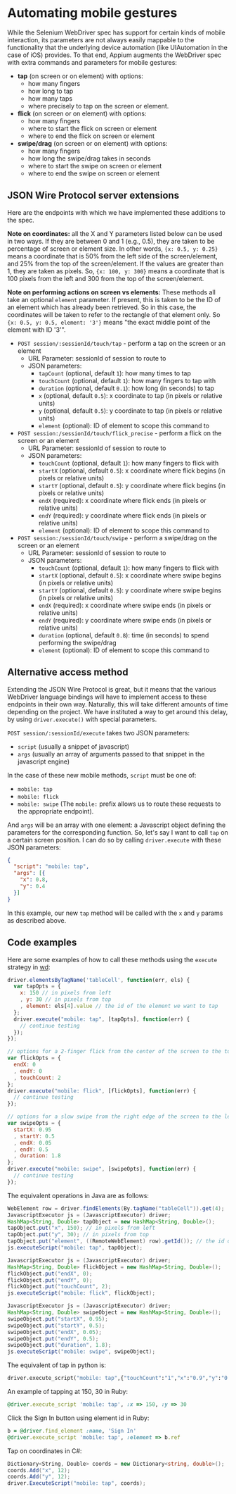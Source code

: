 Automating mobile gestures
==========================

While the Selenium WebDriver spec has support for certain kinds of mobile interaction, its parameters are not always easily mappable to the functionality that the underlying device automation (like UIAutomation in the case of iOS) provides. To that end, Appium augments the WebDriver spec with extra commands and parameters for mobile gestures:

* **tap** (on screen or on element) with options:
  * how many fingers
  * how long to tap
  * how many taps
  * where precisely to tap on the screen or element.
* **flick** (on screen or on element) with options:
  * how many fingers
  * where to start the flick on screen or element
  * where to end the flick on screen or element
* **swipe/drag** (on screen or on element) with options:
  * how many fingers
  * how long the swipe/drag takes in seconds
  * where to start the swipe on screen or element
  * where to end the swipe on screen or element

## JSON Wire Protocol server extensions
Here are the endpoints with which we have implemented these additions to the spec.

**Note on coordinates:** all the X and Y parameters listed below can be used in two ways. If they are between 0 and 1 (e.g., 0.5), they are taken to be percentage of screen or element size. In other words, `{x: 0.5, y: 0.25}` means a coordinate that is 50% from the left side of the screen/element, and 25% from the top of the screen/element. If the values are greater than 1, they are taken as pixels. So, `{x: 100, y: 300}` means a coordinate that is 100 pixels from the left and 300 from the top of the screen/element.

**Note on performing actions on screen vs elements:** These methods all take an optional `element` parameter. If present, this is taken to be the ID of an element which has already been retrieved. So in this case, the coordinates will be taken to refer to the rectangle of that element only. So `{x: 0.5, y: 0.5, element: '3'}` means "the exact middle point of the element with ID '3'".

* `POST session/:sessionId/touch/tap` - perform a tap on the screen or an element
    * URL Parameter: sessionId of session to route to
    * JSON parameters:
        * `tapCount` (optional, default `1`): how many times to tap
        * `touchCount` (optional, default `1`): how many fingers to tap with
        * `duration` (optional, default `0.1`): how long (in seconds) to tap
        * `x` (optional, default `0.5`): x coordinate to tap (in pixels or relative units)
        * `y` (optional, default `0.5`): y coordinate to tap (in pixels or relative units)
        * `element` (optional): ID of element to scope this command to
* `POST session:/sessionId/touch/flick_precise` - perform a flick on the screen or an element
    * URL Parameter: sessionId of session to route to
    * JSON parameters:
        * `touchCount` (optional, default `1`): how many fingers to flick with
        * `startX` (optional, default `0.5`): x coordinate where flick begins (in pixels or relative units)
        * `startY` (optional, default `0.5`): y coordinate where flick begins (in pixels or relative units)
        * `endX` (required): x coordinate where flick ends (in pixels or relative units)
        * `endY` (required): y coordinate where flick ends (in pixels or relative units)
        * `element` (optional): ID of element to scope this command to
* `POST session:/sessionId/touch/swipe` - perform a swipe/drag on the screen or an element
    * URL Parameter: sessionId of session to route to
    * JSON parameters:
        * `touchCount` (optional, default `1`): how many fingers to flick with
        * `startX` (optional, default `0.5`): x coordinate where swipe begins (in pixels or relative units)
        * `startY` (optional, default `0.5`): y coordinate where swipe begins (in pixels or relative units)
        * `endX` (required): x coordinate where swipe ends (in pixels or relative units)
        * `endY` (required): y coordinate where swipe ends (in pixels or relative units)
        * `duration` (optional, default `0.8`): time (in seconds) to spend performing the swipe/drag
        * `element` (optional): ID of element to scope this command to

## Alternative access method
Extending the JSON Wire Protocol is great, but it means that the various WebDriver language bindings will have to implement access to these endpoints in their own way. Naturally, this will take different amounts of time depending on the project. We have instituted a way to get around this delay, by using `driver.execute()` with special parameters.

`POST session/:sessionId/execute` takes two JSON parameters:
  * `script` (usually a snippet of javascript)
  * `args` (usually an array of arguments passed to that snippet in the javascript engine)

In the case of these new mobile methods, `script` must be one of:
  * `mobile: tap`
  * `mobile: flick`
  * `mobile: swipe`
(The `mobile:` prefix allows us to route these requests to the appropriate endpoint).

And `args` will be an array with one element: a Javascript object defining the parameters for the corresponding function. So, let's say I want to call `tap` on a certain screen position. I can do so by calling `driver.execute` with these JSON parameters:

```json
{
  "script": "mobile: tap",
  "args": [{
    "x": 0.8,
    "y": 0.4
  }]
}
```
In this example, our new `tap` method will be called with the `x` and `y` params as described above.

## Code examples
Here are some examples of how to call these methods using the `execute` strategy in [wd](http://github.com/admc/wd):

```js
driver.elementsByTagName('tableCell', function(err, els) {
  var tapOpts = {
    x: 150 // in pixels from left
    , y: 30 // in pixels from top
    , element: els[4].value // the id of the element we want to tap
  };
  driver.execute("mobile: tap", [tapOpts], function(err) {
    // continue testing
  });
});
```

```js
// options for a 2-finger flick from the center of the screen to the top left
var flickOpts = {
  endX: 0
  , endY: 0
  , touchCount: 2
};
driver.execute("mobile: flick", [flickOpts], function(err) {
  // continue testing
});
```
```js
// options for a slow swipe from the right edge of the screen to the left
var swipeOpts = {
  startX: 0.95
  , startY: 0.5
  , endX: 0.05
  , endY: 0.5
  , duration: 1.8
};
driver.execute("mobile: swipe", [swipeOpts], function(err) {
  // continue testing
});
```
The equivalent operations in Java are as follows:

```java
WebElement row = driver.findElements(By.tagName("tableCell")).get(4);
JavascriptExecutor js = (JavascriptExecutor) driver;
HashMap<String, Double> tapObject = new HashMap<String, Double>();
tapObject.put("x", 150); // in pixels from left
tapObject.put("y", 30); // in pixels from top
tapObject.put("element", ((RemoteWebElement) row).getId()); // the id of the element we want to tap
js.executeScript("mobile: tap", tapObject);
```
```java
JavascriptExecutor js = (JavascriptExecutor) driver;
HashMap<String, Double> flickObject = new HashMap<String, Double>();
flickObject.put("endX", 0);
flickObject.put("endY", 0);
flickObject.put("touchCount", 2);
js.executeScript("mobile: flick", flickObject);
```

```java
JavascriptExecutor js = (JavascriptExecutor) driver;
HashMap<String, Double> swipeObject = new HashMap<String, Double>();
swipeObject.put("startX", 0.95);
swipeObject.put("startY", 0.5);
swipeObject.put("endX", 0.05);
swipeObject.put("endY", 0.5);
swipeObject.put("duration", 1.8);
js.executeScript("mobile: swipe", swipeObject);
```

The equivalent of tap in python is:
```python
driver.execute_script("mobile: tap",{"touchCount":"1","x":"0.9","y":"0.8","element":"element_id"})
```

An example of tapping at 150, 30 in Ruby:

```ruby
@driver.execute_script 'mobile: tap', :x => 150, :y => 30
```

Click the Sign In button using element id in Ruby:

```ruby
b = @driver.find_element :name, 'Sign In'
@driver.execute_script 'mobile: tap', :element => b.ref
```

Tap on coordinates in C#:

```C#
Dictionary<String, Double> coords = new Dictionary<string, double>();
coords.Add("x", 12);
coords.Add("y", 12);
driver.ExecuteScript("mobile: tap", coords);
```
